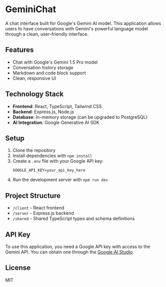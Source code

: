 # GeminiChat

A chat interface built for Google's Gemini AI model. This application allows users to have conversations with Gemini's powerful language model through a clean, user-friendly interface.

## Features

- Chat with Google's Gemini 1.5 Pro model
- Conversation history storage
- Markdown and code block support
- Clean, responsive UI

## Technology Stack

- **Frontend**: React, TypeScript, Tailwind CSS
- **Backend**: Express.js, Node.js
- **Database**: In-memory storage (can be upgraded to PostgreSQL)
- **AI Integration**: Google Generative AI SDK

## Setup

1. Clone the repository
2. Install dependencies with `npm install`
3. Create a `.env` file with your Google API key:
   ```
   GOOGLE_API_KEY=your_api_key_here
   ```
4. Run the development server with `npm run dev`

## Project Structure

- `/client` - React frontend
- `/server` - Express.js backend
- `/shared` - Shared TypeScript types and schema definitions

## API Key

To use this application, you need a Google API key with access to the Gemini API. You can obtain one through the [Google AI Studio](https://makersuite.google.com/).

## License

MIT
